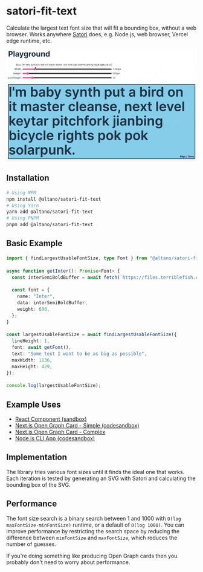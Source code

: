 # satori-fit-text

Calculate the largest text font size that will fit a bounding box, without a web browser. Works anywhere [Satori](https://github.com/vercel/satori) does, e.g. Node.js, web browser, Vercel edge runtime, etc.

![Demo](./assets/demo.gif)

## Installation

```sh
# Using NPM
npm install @altano/satori-fit-text
# Using Yarn
yarn add @altano/satori-fit-text
# Using PNPM
pnpm add @altano/satori-fit-text
```

## Basic Example

```ts
import { findLargestUsableFontSize, type Font } from "@altano/satori-fit-text";

async function getInter(): Promise<Font> {
  const interSemiBoldBuffer = await fetch(`https://files.terriblefish.com/fonts/Inter/v4/extras/otf/Inter-SemiBold.otf`).then((res) => res.arrayBuffer());

  const font = {
    name: "Inter",
    data: interSemiBoldBuffer,
    weight: 600,
  };
}

const largestUsableFontSize = await findLargestUsableFontSize({
  lineHeight: 1,
  font: await getFont(),
  text: "Some text I want to be as big as possible",
  maxWidth: 1136,
  maxHeight: 429,
});

console.log(largestUsableFontSize);
```

## Example Uses

- [React Component (sandbox)](https://codesandbox.io/s/altano-satori-fit-text-browser-example-j2gvk6)
- [Next.js Open Graph Card - Simple (codesandbox)](https://codesandbox.io/p/sandbox/altano-satori-fit-text-next-js-demo-sv4flc)
- [Next.js Open Graph Card - Complex](https://github.com/altano/alan.norbauer.com/blob/main/src/components/opengraph/image.tsx#L29-L35)
- [Node.js CLI App (codesandbox)](https://codesandbox.io/p/sandbox/github/altano/npm-packages/tree/main/codesandboxes/satori-fit-text-node-cli?file=%2Fpackage.json%3A1%2C1)

## Implementation

The library tries various font sizes until it finds the ideal one that works. Each iteration is tested by generating an SVG with Satori and calculating the bounding box of the SVG.

## Performance

The font size search is a binary search between 1 and 1000 with `O(log maxFontSize-minFontSize)` runtime, or a default of `O(log 1000)`. You can improve performance by restricting the search space by reducing the difference between `minFontSize` and `maxFontSize`, which reduces the number of guesses.

If you're doing something like producing Open Graph cards then you probably don't need to worry about performance.
